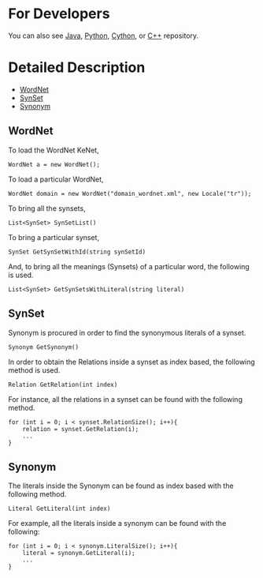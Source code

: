 For Developers
============

You can also see [Java](https://github.com/starlangsoftware/TurkishWordNet), [Python](https://github.com/starlangsoftware/TurkishWordNet-Py), [Cython](https://github.com/starlangsoftware/TurkishWordNet-Cy), or [C++](https://github.com/starlangsoftware/TurkishWordNet-CPP) repository.

Detailed Description
============

+ [WordNet](#wordnet)
+ [SynSet](#synset)
+ [Synonym](#synonym)

## WordNet

To load the WordNet KeNet,

	WordNet a = new WordNet();

To load a particular WordNet,

	WordNet domain = new WordNet("domain_wordnet.xml", new Locale("tr"));

To bring all the synsets,

	List<SynSet> SynSetList()

To bring a particular synset,

	SynSet GetSynSetWithId(string synSetId)

And, to bring all the meanings (Synsets) of a particular word, the following is used.

	List<SynSet> GetSynSetsWithLiteral(string literal)

## SynSet

Synonym is procured in order to find the synonymous literals of a synset.

	Synonym GetSynonym()
	
In order to obtain the Relations inside a synset as index based, the following method is used.

	Relation GetRelation(int index)

For instance, all the relations in a synset can be found with the following method.



	for (int i = 0; i < synset.RelationSize(); i++){
		relation = synset.GetRelation(i);
		...
	}

## Synonym

The literals inside the Synonym can be found as index based with the following method.

	Literal GetLiteral(int index)

For example, all the literals inside a synonym can be found with the following:

	for (int i = 0; i < synonym.LiteralSize(); i++){
		literal = synonym.GetLiteral(i);
		...
	}
